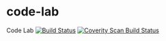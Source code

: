 # code-lab
Code Lab
[![Build Status](https://travis-ci.org/tcthien/code-lab.svg?branch=master)](https://travis-ci.org/tcthien/code-lab)
<a href="https://scan.coverity.com/projects/tcthien-code-lab">
  <img alt="Coverity Scan Build Status"
       src="https://scan.coverity.com/projects/11562/badge.svg"/>
</a>